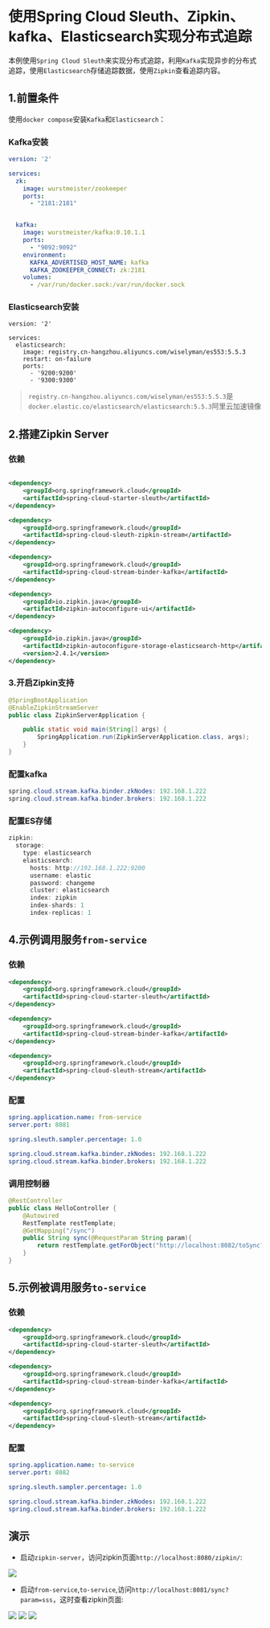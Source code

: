 # 使用Spring Cloud Sleuth、Zipkin、kafka、Elasticsearch实现分布式追踪
本例使用`Spring Cloud Sleuth`来实现分布式追踪，利用`Kafka`实现异步的分布式追踪，使用`Elasticsearch`存储追踪数据，使用`Zipkin`查看追踪内容。

## 1.前置条件
使用`docker compose`安装`Kafka`和`Elasticsearch`：
### Kafka安装

```yaml
version: '2'

services:
  zk:
    image: wurstmeister/zookeeper
    ports:
      - "2181:2181"


  kafka:
    image: wurstmeister/kafka:0.10.1.1
    ports:
      - "9092:9092"
    environment:
      KAFKA_ADVERTISED_HOST_NAME: kafka
      KAFKA_ZOOKEEPER_CONNECT: zk:2181
    volumes:
      - /var/run/docker.sock:/var/run/docker.sock
```


### Elasticsearch安装

```
version: '2'

services:
  elasticsearch:
    image: registry.cn-hangzhou.aliyuncs.com/wiselyman/es553:5.5.3
    restart: on-failure
    ports:
      - '9200:9200'
      - '9300:9300'
```

> `registry.cn-hangzhou.aliyuncs.com/wiselyman/es553:5.5.3`是`docker.elastic.co/elasticsearch/elasticsearch:5.5.3`阿里云加速镜像

## 2.搭建Zipkin Server
### 依赖
```xml

<dependency>
	<groupId>org.springframework.cloud</groupId>
	<artifactId>spring-cloud-starter-sleuth</artifactId>
</dependency>

<dependency>
	<groupId>org.springframework.cloud</groupId>
	<artifactId>spring-cloud-sleuth-zipkin-stream</artifactId>
</dependency>

<dependency>
	<groupId>org.springframework.cloud</groupId>
	<artifactId>spring-cloud-stream-binder-kafka</artifactId>
</dependency>

<dependency>
	<groupId>io.zipkin.java</groupId>
	<artifactId>zipkin-autoconfigure-ui</artifactId>
</dependency>

<dependency>
	<groupId>io.zipkin.java</groupId>
	<artifactId>zipkin-autoconfigure-storage-elasticsearch-http</artifactId>
	<version>2.4.1</version>
</dependency>
```

### 3.开启Zipkin支持

```java
@SpringBootApplication
@EnableZipkinStreamServer
public class ZipkinServerApplication {

	public static void main(String[] args) {
		SpringApplication.run(ZipkinServerApplication.class, args);
	}
}
```

### 配置kafka

```java
spring.cloud.stream.kafka.binder.zkNodes: 192.168.1.222
spring.cloud.stream.kafka.binder.brokers: 192.168.1.222
```

### 配置ES存储

```java
zipkin:
  storage:
    type: elasticsearch
    elasticsearch:
      hosts: http://192.168.1.222:9200
      username: elastic
      password: changeme
      cluster: elasticsearch
      index: zipkin
      index-shards: 1
      index-replicas: 1
```

## 4.示例调用服务`from-service`

### 依赖

```xml
<dependency>
	<groupId>org.springframework.cloud</groupId>
	<artifactId>spring-cloud-starter-sleuth</artifactId>
</dependency>

<dependency>
	<groupId>org.springframework.cloud</groupId>
	<artifactId>spring-cloud-stream-binder-kafka</artifactId>
</dependency>

<dependency>
	<groupId>org.springframework.cloud</groupId>
	<artifactId>spring-cloud-sleuth-stream</artifactId>
</dependency>
```
### 配置
```yaml
spring.application.name: from-service
server.port: 8081

spring.sleuth.sampler.percentage: 1.0

spring.cloud.stream.kafka.binder.zkNodes: 192.168.1.222
spring.cloud.stream.kafka.binder.brokers: 192.168.1.222

```

### 调用控制器

```java
@RestController
public class HelloController {
    @Autowired
    RestTemplate restTemplate;
    @GetMapping("/sync")
    public String sync(@RequestParam String param){
        return restTemplate.getForObject("http://localhost:8082/toSync?param=" + param,String.class);
    }
}
```

## 5.示例被调用服务`to-service`
### 依赖

```xml
<dependency>
	<groupId>org.springframework.cloud</groupId>
	<artifactId>spring-cloud-starter-sleuth</artifactId>
</dependency>

<dependency>
	<groupId>org.springframework.cloud</groupId>
	<artifactId>spring-cloud-stream-binder-kafka</artifactId>
</dependency>

<dependency>
	<groupId>org.springframework.cloud</groupId>
	<artifactId>spring-cloud-sleuth-stream</artifactId>
</dependency>
```

### 配置

```yaml
spring.application.name: to-service
server.port: 8082

spring.sleuth.sampler.percentage: 1.0

spring.cloud.stream.kafka.binder.zkNodes: 192.168.1.222
spring.cloud.stream.kafka.binder.brokers: 192.168.1.222
```
## 演示
- 启动`zipkin-server`，访问zipkin页面`http://localhost:8080/zipkin/`:

![](images/tracing1.png)

- 启动`from-service`,`to-service`,访问`http://localhost:8081/sync?param=sss`，这时查看zipkin页面:

![](images/tracing2.png)
![](images/tracing3.png)
![](images/tracing4.png)


